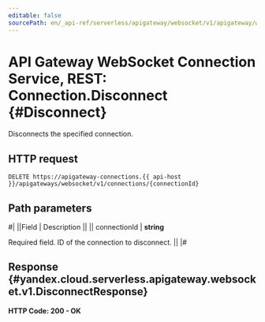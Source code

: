 ```yaml
---
editable: false
sourcePath: en/_api-ref/serverless/apigateway/websocket/v1/apigateway/websocket/api-ref/Connection/disconnect.md
---
```


# API Gateway WebSocket Connection Service, REST: Connection.Disconnect {#Disconnect}

Disconnects the specified connection.

## HTTP request

```
DELETE https://apigateway-connections.{{ api-host }}/apigateways/websocket/v1/connections/{connectionId}
```

## Path parameters

#|
||Field | Description ||
|| connectionId | **string**

Required field. ID of the connection to disconnect. ||
|#

## Response {#yandex.cloud.serverless.apigateway.websocket.v1.DisconnectResponse}

**HTTP Code: 200 - OK**